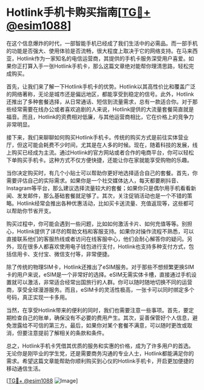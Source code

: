 # Hotlink手机卡购买指南[[TG💪+ @esim1088](https://t.me/s/esim1088)]

在这个信息爆炸的时代，一部智能手机已经成了我们生活中的必需品。而一部手机的功能是否强大、使用体验是否流畅，很大程度上取决于它的网络支持。在马来西亚，Hotlink作为一家知名的电信运营商，其提供的手机卡服务深受用户喜爱。如果你正打算入手一张Hotlink手机卡，那么这篇文章绝对能帮你理清思路，轻松完成购买。

首先，让我们来了解一下Hotlink手机卡的优势。Hotlink以其高性价比和覆盖广泛的网络著称，无论是城市还是偏远地区，都能享受到稳定的信号。此外，Hotlink还推出了多种套餐选择，从日常通话、短信到流量需求，总有一款适合你。对于那些经常需要在线办公或者喜欢追剧的人来说，Hotlink提供的大流量套餐简直就是福音。而且，Hotlink的资费相对低廉，与其他运营商相比，它在价格上的竞争力非常明显。

接下来，我们来聊聊如何购买Hotlink手机卡。传统的购买方式是前往实体营业厅，但这可能会耗费不少时间，尤其是在人多的时候。现在，随着科技的发展，线上购买已经成为主流。通过Hotlink的官方网站或者合作的电商平台，你可以轻松下单购买手机卡。这种方式不仅方便快捷，还能让你在家就能享受购物的乐趣。

当你决定购买时，有几个小贴士可以帮助你更好地选择适合自己的套餐。首先，你需要评估自己的实际需求。如果你是一个社交媒体达人，每天都要刷抖音、Instagram等平台，那么建议选择流量较大的套餐；如果你只是偶尔用手机看看新闻、发发邮件，那么基础套餐就足够了。其次，关注促销活动也是一个不错的策略。Hotlink经常会推出各种优惠活动，比如买卡送流量、充值返现等，这些都可以帮助你节省开支。

购买过程中，你可能会遇到一些问题，比如如何激活卡片、如何充值等等。别担心，Hotlink提供了详尽的帮助文档和客服支持。如果你对操作流程不熟悉，可以直接联系他们的客服热线或者访问在线客服中心，他们会耐心解答你的疑问。另外，现在很多人都喜欢使用电子钱包进行支付，Hotlink也支持多种支付方式，包括信用卡、支付宝、微信支付等，非常便捷。

除了传统的物理SIM卡，Hotlink还推出了eSIM服务。对于那些不想频繁更换SIM卡的用户来说，eSIM是一个非常好的选择。eSIM无需实体卡槽，直接通过手机设置就可以激活，非常适合经常出国旅行的人群。你可以随时随地切换不同的运营商，享受全球漫游服务。而且，eSIM卡的灵活性极高，一张卡可以同时绑定多个号码，真正实现一卡多用。

当然，在享受Hotlink带来的便利的同时，我们也需要注意一些事项。首先，要定期检查自己的账单，确保没有不必要的费用产生。其次，妥善保管好个人信息，避免泄露给不可信的第三方。最后，如果你对某个套餐不满意，可以随时更改或取消，但要注意提前了解相关的条款和条件。

总之，Hotlink手机卡凭借其优质的服务和实惠的价格，成为了许多用户的首选。无论你是刚毕业的学生党，还是需要商务沟通的专业人士，Hotlink都能满足你的需求。希望这篇文章能帮助你顺利购买到心仪的Hotlink手机卡，开启更加便捷的移动通信生活。

[[TG💪+ @esim1088](https://t.me/s/esim1088) ![Image](https://i.postimg.cc/4NQfJmqS/Snipaste-2025-05-13-00-14-12.png)]